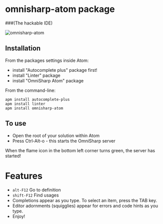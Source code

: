 # omnisharp-atom package
###(The hackable IDE)

![omnisharp-atom](https://github.com/Omnisharp/omnisharp-atom/raw/master/omnisharp-atom.gif)

## Installation

From the packages settings inside Atom:

* install "Autocomplete plus" package first!
* install "Linter" package
* install "OmniSharp Atom" package

From the command-line:

```
apm install autocomplete-plus
apm install linter
apm install omnisharp-atom
```

## To use

- Open the root of your solution within Atom
- Press Ctrl-Alt-o - this starts the OmniSharp server

When the flame icon in the bottom left corner turns green, the server has started!

# Features

- `alt-F12` Go to definition
- `shift-F12` Find usages
- Completions appear as you type. To select an item, press the TAB key.
- Editor adornments (squigglies) appear for errors and code hints as you type.
- Enjoy!
